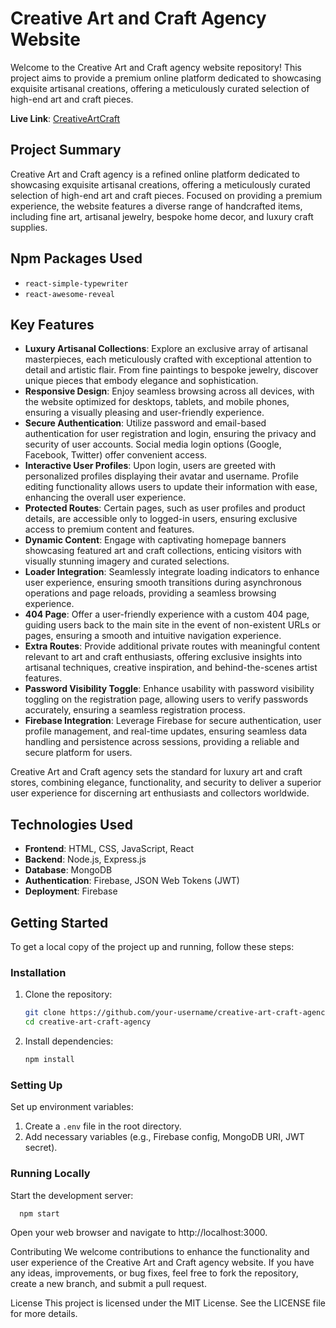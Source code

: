 # Creative Art and Craft Agency Website

Welcome to the Creative Art and Craft agency website repository! This project aims to provide a premium online platform dedicated to showcasing exquisite artisanal creations, offering a meticulously curated selection of high-end art and craft pieces.

**Live Link**: [CreativeArtCraft](https://b9a9-art-craft-store.web.app/)

## Project Summary

Creative Art and Craft agency is a refined online platform dedicated to showcasing exquisite artisanal creations, offering a meticulously curated selection of high-end art and craft pieces. Focused on providing a premium experience, the website features a diverse range of handcrafted items, including fine art, artisanal jewelry, bespoke home decor, and luxury craft supplies.

## Npm Packages Used

- `react-simple-typewriter`
- `react-awesome-reveal`

## Key Features

- **Luxury Artisanal Collections**: Explore an exclusive array of artisanal masterpieces, each meticulously crafted with exceptional attention to detail and artistic flair. From fine paintings to bespoke jewelry, discover unique pieces that embody elegance and sophistication.
- **Responsive Design**: Enjoy seamless browsing across all devices, with the website optimized for desktops, tablets, and mobile phones, ensuring a visually pleasing and user-friendly experience.
- **Secure Authentication**: Utilize password and email-based authentication for user registration and login, ensuring the privacy and security of user accounts. Social media login options (Google, Facebook, Twitter) offer convenient access.
- **Interactive User Profiles**: Upon login, users are greeted with personalized profiles displaying their avatar and username. Profile editing functionality allows users to update their information with ease, enhancing the overall user experience.
- **Protected Routes**: Certain pages, such as user profiles and product details, are accessible only to logged-in users, ensuring exclusive access to premium content and features.
- **Dynamic Content**: Engage with captivating homepage banners showcasing featured art and craft collections, enticing visitors with visually stunning imagery and curated selections.
- **Loader Integration**: Seamlessly integrate loading indicators to enhance user experience, ensuring smooth transitions during asynchronous operations and page reloads, providing a seamless browsing experience.
- **404 Page**: Offer a user-friendly experience with a custom 404 page, guiding users back to the main site in the event of non-existent URLs or pages, ensuring a smooth and intuitive navigation experience.
- **Extra Routes**: Provide additional private routes with meaningful content relevant to art and craft enthusiasts, offering exclusive insights into artisanal techniques, creative inspiration, and behind-the-scenes artist features.
- **Password Visibility Toggle**: Enhance usability with password visibility toggling on the registration page, allowing users to verify passwords accurately, ensuring a seamless registration process.
- **Firebase Integration**: Leverage Firebase for secure authentication, user profile management, and real-time updates, ensuring seamless data handling and persistence across sessions, providing a reliable and secure platform for users.

Creative Art and Craft agency sets the standard for luxury art and craft stores, combining elegance, functionality, and security to deliver a superior user experience for discerning art enthusiasts and collectors worldwide.

## Technologies Used

- **Frontend**: HTML, CSS, JavaScript, React
- **Backend**: Node.js, Express.js
- **Database**: MongoDB
- **Authentication**: Firebase, JSON Web Tokens (JWT)
- **Deployment**: Firebase

## Getting Started

To get a local copy of the project up and running, follow these steps:

### Installation

1. Clone the repository:
    ```bash
    git clone https://github.com/your-username/creative-art-craft-agency.git
    cd creative-art-craft-agency
    ```

2. Install dependencies:
    ```bash
    npm install
    ```

### Setting Up

Set up environment variables:
1. Create a `.env` file in the root directory.
2. Add necessary variables (e.g., Firebase config, MongoDB URI, JWT secret).

### Running Locally

Start the development server:
```bash
  npm start
  ```

Open your web browser and navigate to http://localhost:3000.

Contributing
We welcome contributions to enhance the functionality and user experience of the Creative Art and Craft agency website. If you have any ideas, improvements, or bug fixes, feel free to fork the repository, create a new branch, and submit a pull request.

License
This project is licensed under the MIT License. See the LICENSE file for more details.
